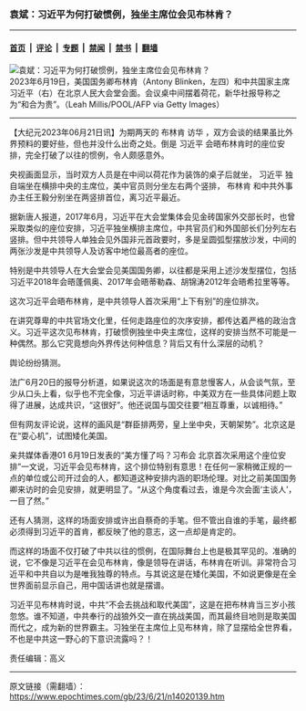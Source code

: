 ### 袁斌：习近平为何打破惯例，独坐主席位会见布林肯？

---

#### [首页](../../../..?n14020139) &nbsp;|&nbsp; [评论](../../../../../epoch-comment?n14020139) &nbsp;|&nbsp; [专题](../../../../../epoch-special?n14020139) &nbsp;|&nbsp; [禁闻](../../../../../epoch-news?n14020139) &nbsp;|&nbsp; [禁书](../../../../../books?n14020139) &nbsp;|&nbsp; [翻墙](https://github.com/gfw-breaker/nogfw/blob/master/README.md?n14020139)


<div><img alt="袁斌：习近平为何打破惯例，独坐主席位会见布林肯？" class="attachment-djy_600_400 size-djy_600_400 wp-post-image" src="https://i.epochtimes.com/assets/uploads/2023/06/id14020145-GettyImages-1258808843.jpeg"/>
<div class="caption">
 2023年6月19日，美国国务卿布林肯（Antony Blinken，左四）和中共国家主席习近平（右）在北京人民大会堂会面。会议桌中间摆着荷花，新华社报导称之为“和合为贵”。（Leah Millis/POOL/AFP via Getty Images）
</div></div><hr/><div class="post_content" id="artbody" itemprop="articleBody">
 <!-- article content begin -->
 <p>
  【大纪元2023年06月21日讯】为期两天的
  <ok href="https://www.epochtimes.com/gb/tag/%E5%B8%83%E6%9E%97%E8%82%AF.html">
   布林肯
  </ok>
  <ok href="https://www.epochtimes.com/gb/tag/%E8%AE%BF%E5%8D%8E.html">
   访华
  </ok>
  ，双方会谈的结果虽比外界预料的要好些，但也并没什么出奇之处。倒是
  <ok href="https://www.epochtimes.com/gb/tag/%E4%B9%A0%E8%BF%91%E5%B9%B3.html">
   习近平
  </ok>
  会晤布林肯时的座位安排，完全打破了以往的惯例，令人颇感意外。
 </p>
 <p>
  央视画面显示，当时双方人员是在中间以荷花作为装饰的桌子后就坐，
  <ok href="https://www.epochtimes.com/gb/tag/%E4%B9%A0%E8%BF%91%E5%B9%B3.html">
   习近平
  </ok>
  独自端坐在横排中央的主席位，美中官员则分坐左右两个竖排，
  <ok href="https://www.epochtimes.com/gb/tag/%E5%B8%83%E6%9E%97%E8%82%AF.html">
   布林肯
  </ok>
  和中共外事办主任王毅分别坐在两竖排首位，离习近平最近。
 </p>
 <p>
  据新唐人报道，2017年6月，习近平在大会堂集体会见金砖国家外交部长时，也曾采取类似的座位安排，习近平独坐横排主席位，中共官员们和外国部长们分列左右竖排。但中共领导人单独会见外国非元首政要时，多是呈圆弧型摆放沙发，中间的两张沙发是中共领导人及访客中地位最高者的座位。
 </p>
 <p>
  特别是中共领导人在大会堂会见美国国务卿，以往都是采用上述沙发型摆位，包括习近平2018年会晤蓬佩奥、2017年会晤蒂勒森、胡锦涛2012年会晤希拉里等等。
 </p>
 <p>
  这次习近平会晤布林肯，是中共领导人首次采用“上下有别”的座位排次。
 </p>
 <p>
  在讲究尊卑的中共官场文化里，任何走路座位的次序安排，都传达着严格的政治含义。习近平这次见布林肯，打破惯例独坐中央主席位，这样的安排当然不可能是一种偶然。那么它究竟想向外界传达何种信息？背后又有什么深层的动机？
 </p>
 <p>
  舆论纷纷猜测。
 </p>
 <p>
  法广6月20日的报导分析道，如果说这次的场面是有意怠慢客人，从会谈气氛，至少从口头上看，似乎也不完全像，习近平讲话时称，中美双方在一些具体问题上取得了进展，达成共识，“这很好”。他还说国与国交往要“相互尊重，以诚相待。”
 </p>
 <p>
  但有网友评论说，这样的画风是“群臣排两旁，皇上坐中央，天朝架势”。北京这是在“耍心机”，试图矮化美国。
 </p>
 <p>
  亲共媒体香港01 6月19日发表的“美方懂了吗？习布会 北京首次采用这个座位安排”一文说，习近平会见布林肯，这个排位特别有意思！在任何一家稍微正规的一点的单位或公司开过会的人，都知道这种安排内涵的职场伦理。对比之前美国国务卿来访时的会见安排，就更明显了。“从这个角度看过去，谁是今次会面‘主谈人’，一目了然。”
 </p>
 <p>
  还有人猜测，这样的场面安排或许出自蔡奇的手笔。但不管出自谁的手笔，最终都必须得到习近平的首肯，都反映了他的意志，这一点却是肯定的。
 </p>
 <p>
  而这样的场面不仅打破了中共以往的惯例，在国际舞台上也是极其罕见的。准确的说，它不像是习近平在会见布林肯，像是领导在讲话，布林肯在听训。非常符合习近平和中共自以为是唯我独尊的特点。与其说这是在矮化美国，不如说更像是在全世界面前显示自己，用中国话讲也就是摆谱。
 </p>
 <p>
  习近平见布林肯时说，中共“不会去挑战和取代美国”，这是在把布林肯当三岁小孩忽悠。谁不知道，中共奉行的战狼外交一直在挑战美国，而其最终目地则是取美国而代之，成为新的世界霸主。习独坐在主席位上见布林肯，除了显摆给全世界看，不也是中共这一野心的下意识流露吗？！
 </p>
 <p>
  责任编辑：高义
 </p>
 <!-- article content end -->
 <div id="below_article_ad">
 </div>
</div>


---

原文链接（需翻墙）：https://www.epochtimes.com/gb/23/6/21/n14020139.htm